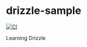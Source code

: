 # drizzle-sample

[![CI](https://github.com/mahata/drizzle-sample/actions/workflows/ci.yml/badge.svg)](https://github.com/mahata/drizzle-sample/actions/workflows/ci.yml)

Learning Drizzle

